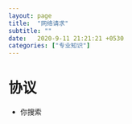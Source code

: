 ```yaml
---
layout: page
title:  "网络请求"
subtitle: ""
date:   2020-9-11 21:21:21 +0530
categories: ["专业知识"]
---
```


# 协议

- 你搜索
